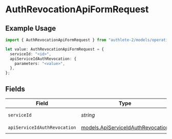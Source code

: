 # AuthRevocationApiFormRequest

## Example Usage

```typescript
import { AuthRevocationApiFormRequest } from "authlete-2/models/operations";

let value: AuthRevocationApiFormRequest = {
  serviceId: "<id>",
  apiServiceIdAuthRevocation: {
    parameters: "<value>",
  },
};
```

## Fields

| Field                                                                           | Type                                                                            | Required                                                                        | Description                                                                     |
| ------------------------------------------------------------------------------- | ------------------------------------------------------------------------------- | ------------------------------------------------------------------------------- | ------------------------------------------------------------------------------- |
| `serviceId`                                                                     | *string*                                                                        | :heavy_check_mark:                                                              | A service ID.                                                                   |
| `apiServiceIdAuthRevocation`                                                    | [models.ApiServiceIdAuthRevocation](../../models/apiserviceidauthrevocation.md) | :heavy_check_mark:                                                              | N/A                                                                             |